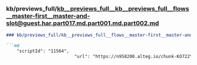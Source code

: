 ### kb/previews_full/kb__previews_full__kb__previews_full__flows__master-first__master-and-slot@guest.har.part017.md.part001.md.part002.md

```md
### kb/previews_full/kb__previews_full__flows__master-first__master-and-slot@guest.har.part017.md.part001.md (part 002)

```md
    "scriptId": "11564",
                          "url": "https://n958200.alteg.io/chunk-KO722YS
```

```

```
